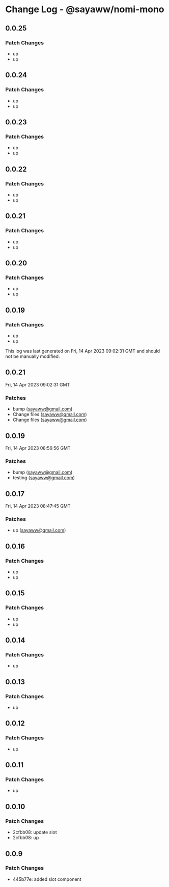 # Change Log - @sayaww/nomi-mono

## 0.0.25

### Patch Changes

- up
- up

## 0.0.24

### Patch Changes

- up
- up

## 0.0.23

### Patch Changes

- up
- up

## 0.0.22

### Patch Changes

- up
- up

## 0.0.21

### Patch Changes

- up
- up

## 0.0.20

### Patch Changes

- up
- up

## 0.0.19

### Patch Changes

- up
- up

This log was last generated on Fri, 14 Apr 2023 09:02:31 GMT and should not be manually modified.

<!-- Start content -->

## 0.0.21

Fri, 14 Apr 2023 09:02:31 GMT

### Patches

- bump (sayaww@gmail.com)
- Change files (sayaww@gmail.com)
- Change files (sayaww@gmail.com)

## 0.0.19

Fri, 14 Apr 2023 08:56:56 GMT

### Patches

- bump (sayaww@gmail.com)
- testing (sayaww@gmail.com)

## 0.0.17

Fri, 14 Apr 2023 08:47:45 GMT

### Patches

- up (sayaww@gmail.com)

## 0.0.16

### Patch Changes

- up
- up

## 0.0.15

### Patch Changes

- up
- up

## 0.0.14

### Patch Changes

- up

## 0.0.13

### Patch Changes

- up

## 0.0.12

### Patch Changes

- up

## 0.0.11

### Patch Changes

- up

## 0.0.10

### Patch Changes

- 2cfbb08: update slot
- 2cfbb08: up

## 0.0.9

### Patch Changes

- 445b77e: added slot component

